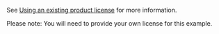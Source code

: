 See [Using an existing product license](../../docs/existingLicense.md) for more information.

Please note: You will need to provide your own license for this example.
